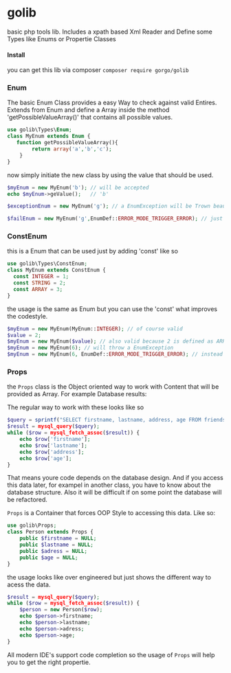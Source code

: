 # golib
basic php tools lib. Includes a xpath based Xml Reader and Define some Types like Enums or Propertie Classes

#### Install

you can get this lib via composer `composer require gorgo/golib`


### Enum

The basic Enum Class provides a easy Way to check against valid Entires. Extends from Enum and define a Array inside the method 'getPossibleValueArray()' that contains all possible values.
```php
use golib\Types\Enum;
class MyEnum extends Enum {
   function getPossibleValueArray(){
        return array('a','b','c');
    }
}
```
now simply initiate the new class by using the value that should be used.
```php
$myEnum = new MyEnum('b'); // will be accepted
echo $myEnum->geValue();   // 'b'

$exceptionEnum = new MyEnum('g'); // a EnumException will be Trown beause g is not valid

$failEnum = new MyEnum('g',EnumDef::ERROR_MODE_TRIGGER_ERROR); // just triggers an PHP error
```
### ConstEnum

this is a Enum that can be used just by adding 'const' like so
```php
use golib\Types\ConstEnum;
class MyEnum extends ConstEnum {
  const INTEGER = 1;
  const STRING = 2;
  const ARRAY = 3;
}
```
the usage is the same as Enum but you can use the 'const' what improves the codestyle.
```php
$myEnum = new MyEnum(MyEnum::INTEGER); // of course valid
$value = 2;
$myEnum = new MyEnum($value); // also valid because 2 is defined as ARRAY
$myEnum = new MyEnum(6); // will throw a EnumException
$myEnum = new MyEnum(6, EnumDef::ERROR_MODE_TRIGGER_ERROR); // instead of a exception a error is triggered
```

### Props

the `Props` class is the Object oriented way to work with Content that will be provided as Array.
For example Database results:

The regular way to work with these looks like so
```php
$query = sprintf("SELECT firstname, lastname, address, age FROM friends ");
$result = mysql_query($query);
while ($row = mysql_fetch_assoc($result)) {
    echo $row['firstname'];
    echo $row['lastname'];
    echo $row['address'];
    echo $row['age'];
}

```
That means youre code depends on the database design. And if you access this data later, for exampel in another class, you have to know about the database structure.
Also it will be difficult if on some point the database will be refactored.

`Props` is a Container that forces OOP Style to accessing this data.
Like so:
```php
use golib\Props;
class Person extends Props {
    public $firstname = NULL;
    public $lastname = NULL;
    public $adress = NULL;
    public $age = NULL;
}
```
the usage looks like over engineered but just shows the different way to acess the data.
```php
$result = mysql_query($query);
while ($row = mysql_fetch_assoc($result)) {
    $person = new Person($row);
    echo $person->firstname;
    echo $person->lastname;
    echo $person->adress;
    echo $person->age;
}

```
All modern IDE's support code completion so the usage of `Props` will help you to get the right propertie.


